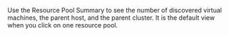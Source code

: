 Use the Resource Pool Summary to see the number of discovered virtual
machines, the parent host, and the parent cluster. It is the default
view when you click on one resource pool.
